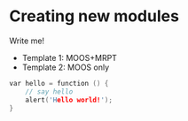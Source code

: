 Creating new modules
==========

Write me!

* Template 1: MOOS+MRPT
* Template 2: MOOS only



```cpp
var hello = function () {
    // say hello
    alert('Hello world!');
}
```

